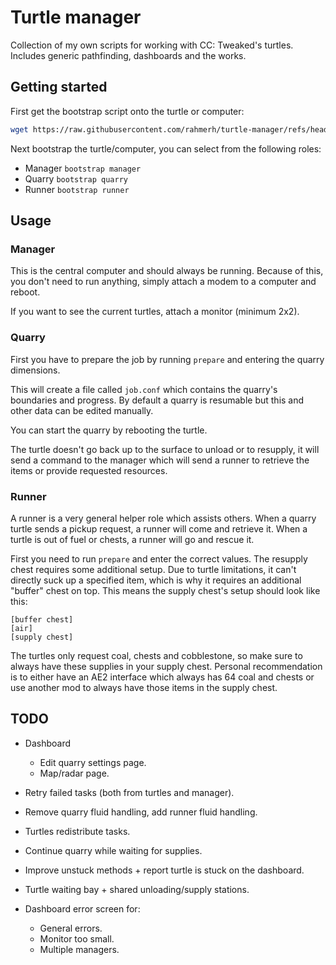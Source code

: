 # Turtle manager

Collection of my own scripts for working with CC: Tweaked's turtles. Includes generic pathfinding, dashboards and the works.

## Getting started

First get the bootstrap script onto the turtle or computer:

```sh
wget https://raw.githubusercontent.com/rahmerh/turtle-manager/refs/heads/main/bootstrap.lua
```

Next bootstrap the turtle/computer, you can select from the following roles:

- Manager `bootstrap manager`
- Quarry `bootstrap quarry`
- Runner `bootstrap runner`

## Usage

### Manager

This is the central computer and should always be running. Because of this, you don't need to run anything, simply attach a modem to a computer and reboot.

If you want to see the current turtles, attach a monitor (minimum 2x2).

### Quarry

First you have to prepare the job by running `prepare` and entering the quarry dimensions.

This will create a file called `job.conf` which contains the quarry's boundaries and progress. By default a quarry is resumable but this and other data can be edited manually.

You can start the quarry by rebooting the turtle.

The turtle doesn't go back up to the surface to unload or to resupply, it will send a command to the manager which will send a runner to retrieve the items or provide requested resources.

### Runner

A runner is a very general helper role which assists others. When a quarry turtle sends a pickup request, a runner will come and retrieve it. When a turtle is out of fuel or chests, a runner will go and rescue it.

First you need to run `prepare` and enter the correct values. The resupply chest requires some additional setup. Due to turtle limitations, it can't directly suck up a specified item, which is why it requires an additional "buffer" chest on top. This means the supply chest's setup should look like this:

```
[buffer chest]
[air]
[supply chest]
```

The turtles only request coal, chests and cobblestone, so make sure to always have these supplies in your supply chest. Personal recommendation is to either have an AE2 interface which always has 64 coal and chests or use another mod to always have those items in the supply chest.

## TODO

- Dashboard
  - Edit quarry settings page.
  - Map/radar page.

- Retry failed tasks (both from turtles and manager).
- Remove quarry fluid handling, add runner fluid handling.
- Turtles redistribute tasks.
- Continue quarry while waiting for supplies.
- Improve unstuck methods + report turtle is stuck on the dashboard.
- Turtle waiting bay + shared unloading/supply stations.
- Dashboard error screen for:
  - General errors.
  - Monitor too small.
  - Multiple managers.
